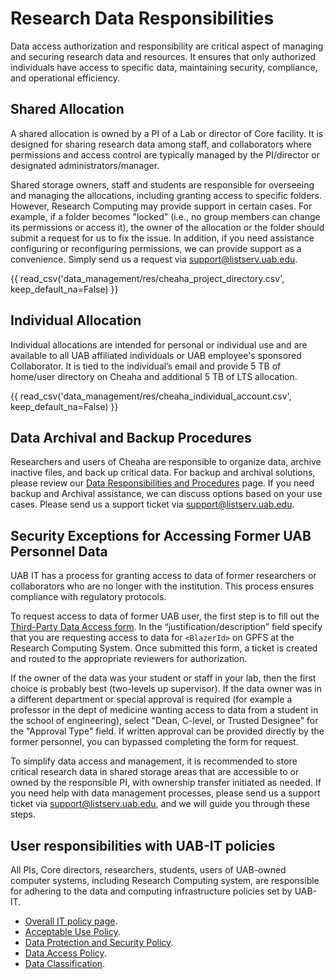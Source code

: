 # Research Data Responsibilities

Data access authorization and responsibility are critical aspect of managing and securing research data and resources. It ensures that only authorized individuals have access to specific data, maintaining security, compliance, and operational efficiency.

## Shared Allocation

A shared allocation is owned by a PI of a Lab or director of Core facility. It is designed for sharing research data among staff, and collaborators where permissions and access control are typically managed by the PI/director or designated administrators/manager.

Shared storage owners, staff and students are responsible for overseeing and managing the allocations, including granting access to specific folders. However, Research Computing may provide support in certain cases. For example, if a folder becomes "locked" (i.e., no group members can change its permissions or access it), the owner of the allocation or the folder should submit a request for us to fix the issue. In addition, if you need assistance configuring or reconfiguring permissions, we can provide support as a convenience. Simply send us a request via <support@listserv.uab.edu>.

{{ read_csv('data_management/res/cheaha_project_directory.csv', keep_default_na=False) }}

## Individual Allocation

Individual allocations are intended for personal or individual use and are available to all UAB affiliated individuals or UAB employee's sponsored Collaborator. It is tied to the individual’s email and provide 5 TB of home/user directory on Cheaha and additional 5 TB of LTS allocation.

{{ read_csv('data_management/res/cheaha_individual_account.csv', keep_default_na=False) }}

## Data Archival and Backup Procedures

Researchers and users of Cheaha are responsible to organize data, archive inactive files, and back up critical data. For backup and archival solutions, please review our [Data Responsibilities and Procedures](./index.md#data-responsibilities-and-procedures) page. If you need backup and Archival assistance, we can discuss options based on your use cases. Please send us a support ticket via <support@listserv.uab.edu>.

## Security Exceptions for Accessing Former UAB Personnel Data

UAB IT has a process for granting access to data of former researchers or collaborators who are no longer with the institution. This process ensures compliance with regulatory protocols.

To request access to data of former UAB user, the first step is to fill out the [Third-Party Data Access form](https://uabprod.service-now.com/service_portal?id=sc_cat_item&sys_id=bd3721e2374c27c0daa253b543990e5d). In the “justification/description” field specify that you are requesting access to data for `<BlazerId>` on GPFS at the Research Computing System. Once submitted this form, a ticket is created and routed to the appropriate reviewers for authorization.

If the owner of the data was your student or staff in your lab, then the first choice is probably best (two-levels up supervisor). If the data owner was in a different department or special approval is required (for example a professor in the dept of medicine wanting access to data from a student in the school of engineering), select "Dean, C-level, or Trusted Designee" for the "Approval Type" field. If written approval can be provided directly by the former personnel, you can bypassed completing the form for request.

To simplify data access and management, it is recommended to store critical research data in shared storage areas that are accessible to or owned by the responsible PI, with ownership transfer initiated as needed. If you need help with data management processes, please send us a support ticket via <support@listserv.uab.edu>, and we will guide you through these steps.

## User responsibilities with UAB-IT policies

All PIs, Core directors, researchers, students, users of UAB-owned computer systems, including Research Computing system, are responsible for adhering to the data and computing infrastructure policies set by UAB-IT.

- [Overall IT policy page](https://www.uab.edu/it/home/policies).
- [Acceptable Use Policy](https://secure4.compliancebridge.com/uab/portal/getdoc.php?file=300).
- [Data Protection and Security Policy](https://secure4.compliancebridge.com/uab/portal/getdoc.php?file=302).
- [Data Access Policy](https://secure4.compliancebridge.com/uab/portal/getdoc.php?file=301).
- [Data Classification](https://www.uab.edu/it/home/policies/data-classification/classification-overview).

